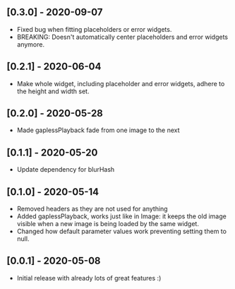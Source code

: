 ## [0.3.0] - 2020-09-07
* Fixed bug when fitting placeholders or error widgets.
* BREAKING: Doesn't automatically center placeholders and error widgets anymore.

## [0.2.1] - 2020-06-04
* Make whole widget, including placeholder and error widgets, adhere to the height and width set.

## [0.2.0] - 2020-05-28
* Made gaplessPlayback fade from one image to the next

## [0.1.1] - 2020-05-20
* Update dependency for blurHash

## [0.1.0] - 2020-05-14

* Removed headers as they are not used for anything
* Added gaplessPlayback, works just like in Image: 
it keeps the old image visible when a new image is being loaded by the same widget.
* Changed how default parameter values work preventing setting them to null.

## [0.0.1] - 2020-05-08

* Initial release with already lots of great features :)
